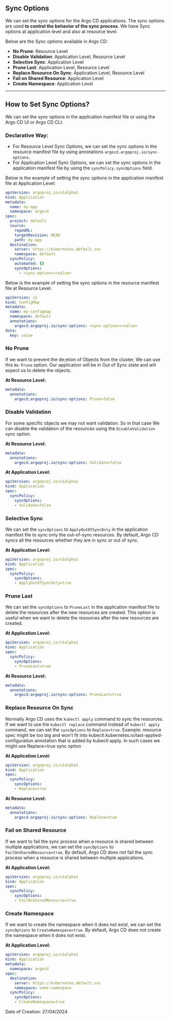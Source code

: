 ## Sync Options

We can set the sync options for the Argo CD applications. The sync options are used **to control the behavior of the sync process**. We have Sync options at application level and also at resource level.

Below are the Sync options available in Argo CD:

- **No Prune**: Resource Level 
- **Disable Validation**: Application Level, Resource Level
- **Selective Sync**: Application Level
- **Prune Last**: Application Level, Resource Level
- **Replace Resource On Sync**: Application Level, Resource Level
- **Fail on Shared Resource**: Application Level
- **Create Namespace**: Application Level

---

## How to Set Sync Options?

We can set the sync options in the application manifest file or using the Argo CD UI or Argo CD CLI.

### Declarative Way:

- For Resource Level Sync Options, we can set the sync options in the resource manifest file by using annotations `argocd.argoproj.io/sync-options`.
- For Application Level Sync Options, we can set the sync options in the application manifest file by using the `syncPolicy.syncOptions` field.

Below is the example of setting the sync options in the application manifest file at Application Level:

```yaml
apiVersion: argoproj.io/v1alpha1
kind: Application
metadata:
  name: my-app
  namespace: argocd
spec:
  project: default
  source:
    repoURL:
    targetRevision: HEAD
    path: my-app 
  destination:
    server: https://kubernetes.default.svc
    namespace: default
  syncPolicy:
    automated: {}
    syncOptions:
      - <sync-option>=<value>
```

Below is the example of setting the sync options in the resource manifest file at Resource Level:

```yaml
apiVersion: v1
kind: ConfigMap
metadata:
  name: my-configmap
  namespace: default
  annotations:
    argocd.argoproj.io/sync-options: <sync-option>=<value>
data:
  key: value
```


### No Prune

If we want to prevent the de;etion of Objects from the cluster, We can use this `No Prune` option. Our application will be in Out of Sync state and will expect us to delete the objects.

**At Resource Level:**

```yaml
metadata:
  annotations:
    argocd.argoproj.io/sync-options: Prune=false
```

### Disable Validation

For some specific objects we may not want validation. So in that case We can disable the validation of the resources using the `DisableValidation` sync option.

**At Resource Level:**

```yaml
metadata:
  annotations:
    argocd.argoproj.io/sync-options: Validate=false
```

**At Application Level:**

```yaml
apiVersion: argoproj.io/v1alpha1
kind: Application
spec:
  syncPolicy:
    syncOptions:
    - Validate=false
```

### Selective Sync

We can set the `syncOptions` to `ApplyOutOfSyncOnly` in the application manifest file to sync only the out-of-sync resources. By default, Argo CD syncs all the resources whether they are in sync or out of sync.

**At Application Level:**

```yaml
apiVersion: argoproj.io/v1alpha1
kind: Application
spec:
  syncPolicy:
    syncOptions:
    - ApplyOutOfSyncOnly=true
```

### Prune Last

We can set the `syncOptions` to `PruneLast` in the application manifest file to delete the resources after the new resources are created. This option is useful when we want to delete the resources after the new resources are created.

**At Application Level:**

```yaml
apiVersion: argoproj.io/v1alpha1
kind: Application
spec:
  syncPolicy:
    syncOptions:
    - PruneLast=true
```

**At Resource Level:**

```yaml
metadata:
  annotations:
    argocd.argoproj.io/sync-options: PruneLast=true
```

### Replace Resource On Sync

Normally Argo CD uses the `kubectl apply` command to sync the resources. If we want to use the `kubectl replace` command instead of `kubectl apply` command, we can set the `syncOptions` to `Replace=true`. Example: resource spec might be too big and won't fit into kubectl.kubernetes.io/last-applied-configuration annotation that is added by kubectl apply. In such cases we might use Replace=true sync option

**At Application Level:**

```yaml
apiVersion: argoproj.io/v1alpha1
kind: Application
spec:
  syncPolicy:
    syncOptions:
    - Replace=true
```

**At Resource Level:**

```yaml
metadata:
  annotations:
    argocd.argoproj.io/sync-options: Replace=true
```

### Fail on Shared Resource

If we want to fail the sync process when a resource is shared between multiple applications, we can set the `syncOptions` to `FailOnSharedResource=true`. By default, Argo CD does not fail the sync process when a resource is shared between multiple applications.

**At Application Level:**

```yaml
apiVersion: argoproj.io/v1alpha1
kind: Application
spec:
  syncPolicy:
    syncOptions:
    - FailOnSharedResource=true
```

### Create Namespace

If we want to create the namespace when it does not exist, we can set the `syncOptions` to `CreateNamespace=true`. By default, Argo CD does not create the namespace when it does not exist.

**At Application Level:**

```yaml
apiVersion: argoproj.io/v1alpha1
kind: Application
metadata:
  namespace: argocd
spec:
  destination:
    server: https://kubernetes.default.svc
    namespace: some-namespace
  syncPolicy:
    syncOptions:
    - CreateNamespace=true
```

Date of Creation: 27/04/2024